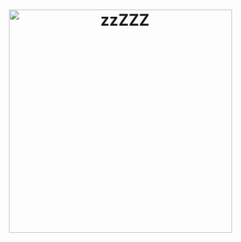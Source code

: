 
<h1 align="center">
	<img width="400" src="https://testdriven.io/assets/img/flask-tdd-logo-part3.png" alt="zzZZZ">
	<br>
	<br>
</h1>
